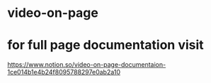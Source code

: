 # video-on-page


# for full page documentation visit

https://www.notion.so/video-on-page-documentaion-1ce014b1e4b24f8095788297e0ab2a10
